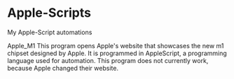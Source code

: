 # Apple-Scripts
My Apple-Script automations

Apple_M1
This program opens Apple's website that showcases the new m1 chipset designed by Apple. It is programmed in AppleScript, a programming language used for automation. This program does not currently work, because Apple changed their website.
